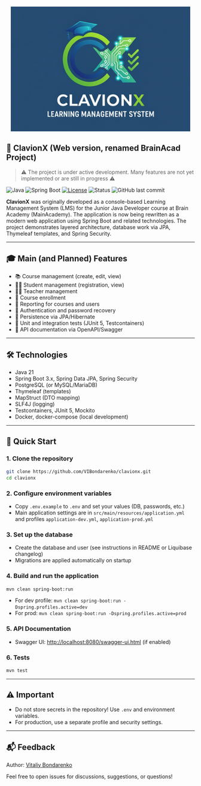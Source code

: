 <p align="center">
  <img src="readme.png" width="480"/>
</p>

## 🧠 ClavionX (Web version, renamed BrainAcad Project)

> ⚠️ The project is under active development. Many features are not yet implemented or are still in progress ⚠️

![Java](https://img.shields.io/badge/Java-21-orange)
![Spring Boot](https://img.shields.io/badge/Spring%20Boot-3.5.5-brightgreen)
[![License](https://img.shields.io/badge/license-Special-blue)](./LICENSE)
![Status](https://img.shields.io/badge/status-in%20progress-yellow)
![GitHub last commit](https://img.shields.io/github/last-commit/VIBondarenko/clavionx)

**ClavionX** was originally developed as a console-based Learning Management System (LMS) for the Junior Java Developer course at Brain Academy (MainAcademy). The application is now being rewritten as a modern web application using Spring Boot and related technologies. The project demonstrates layered architecture, database work via JPA, Thymeleaf templates, and Spring Security.

---

## 🎓 Main (and Planned) Features

- 📚 Course management (create, edit, view)
- 👨‍🎓 Student management (registration, view)
- 🧑‍🏫 Teacher management
- 📝 Course enrollment
- 📄 Reporting for courses and users
- 🔐 Authentication and password recovery
- 💾 Persistence via JPA/Hibernate
- 🧪 Unit and integration tests (JUnit 5, Testcontainers)
- 📑 API documentation via OpenAPI/Swagger

---

## 🛠️ Technologies

- Java 21
- Spring Boot 3.x, Spring Data JPA, Spring Security
- PostgreSQL (or MySQL/MariaDB)
- Thymeleaf (templates)
- MapStruct (DTO mapping)
- SLF4J (logging)
- Testcontainers, JUnit 5, Mockito
- Docker, docker-compose (local development)

---

## 🚀 Quick Start

### 1. Clone the repository

```bash
git clone https://github.com/VIBondarenko/clavionx.git
cd clavionx
```

### 2. Configure environment variables

- Copy `.env.example` to `.env` and set your values (DB, passwords, etc.)
- Main application settings are in `src/main/resources/application.yml` and profiles `application-dev.yml`, `application-prod.yml`

### 3. Set up the database

- Create the database and user (see instructions in README or Liquibase changelog)
- Migrations are applied automatically on startup

### 4. Build and run the application

```bash
mvn clean spring-boot:run
```

- For dev profile: `mvn clean spring-boot:run -Dspring.profiles.active=dev`
- For prod: `mvn clean spring-boot:run -Dspring.profiles.active=prod`

### 5. API Documentation

- Swagger UI: [http://localhost:8080/swagger-ui.html](http://localhost:8080/swagger-ui.html) (if enabled)

### 6. Tests

```bash
mvn test
```

---

## ⚠️ Important

- Do not store secrets in the repository! Use `.env` and environment variables.
- For production, use a separate profile and security settings.

---

## 📬 Feedback

Author: [Vitaliy Bondarenko](https://github.com/VIBondarenko)

Feel free to open issues for discussions, suggestions, or questions!
